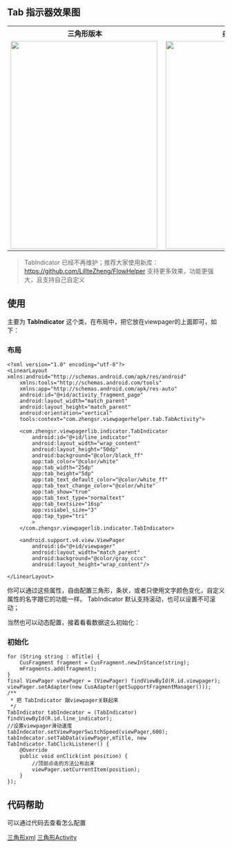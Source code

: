 ## Tab 指示器效果图

<table  align="center">
 <tr>
    <th>三角形版本</th>
    <th>条形状版本</th>
     <th>文字颜色渐变方式，加了滚动效果</th>
  </tr>
   <tr>
    <td><a href="url"><img src="https://github.com/LillteZheng/ViewPagerHelper/raw/master/gif/tri.gif" align="left" height="480" width="340"></a></td>
    <td><a href="url"><img src="https://github.com/LillteZheng/ViewPagerHelper/raw/master/gif/rect2.gif" align="left" height="480" width="340" ></a></td>
        <td><a href="url"><img src="https://github.com/LillteZheng/ViewPagerHelper/raw/master/gif/color.gif" align="left" height="480" width="340" ></a></td>
  </tr>

</table>

> TabIndicator 已经不再维护；推荐大家使用新库：https://github.com/LillteZheng/FlowHelper
  支持更多效果，功能更强大，且支持自己自定义

## 使用

主要为 **TabIndicator** 这个类，在布局中，把它放在viewpager的上面即可，如下：

### 布局
```
<?xml version="1.0" encoding="utf-8"?>
<LinearLayout xmlns:android="http://schemas.android.com/apk/res/android"
    xmlns:tools="http://schemas.android.com/tools"
    xmlns:app="http://schemas.android.com/apk/res-auto"
    android:id="@+id/activity_fragment_page"
    android:layout_width="match_parent"
    android:layout_height="match_parent"
    android:orientation="vertical"
    tools:context="com.zhengsr.viewpagerhelper.tab.TabActivity">

    <com.zhengsr.viewpagerlib.indicator.TabIndicator
        android:id="@+id/line_indicator"
        android:layout_width="wrap_content"
        android:layout_height="50dp"
        android:background="@color/black_ff"
        app:tab_color="@color/white"
        app:tab_width="25dp"
        app:tab_height="5dp"
        app:tab_text_default_color="@color/white_ff"
        app:tab_text_change_color="@color/white"
        app:tab_show="true"
        app:tab_text_type="normaltext"
        app:tab_textsize="16sp"
        app:visiabel_size="3"
        app:tap_type="tri"
        >
    </com.zhengsr.viewpagerlib.indicator.TabIndicator>

    <android.support.v4.view.ViewPager
        android:id="@+id/viewpager"
        android:layout_width="match_parent"
        android:background="@color/gray_cccc"
        android:layout_height="wrap_content"/>
    
</LinearLayout>
```
你可以通过这些属性，自由配置三角形，条状，或者只使用文字颜色变化，自定义属性的名字跟它的功能一样。
TabIndicator 默认支持滚动，也可以设置不可滚动；

当然也可以动态配置，接着看看数据这么初始化：
### 初始化
```
for (String string : mTitle) {
    CusFragment fragment = CusFragment.newInStance(string);
    mFragments.add(fragment);
}
final ViewPager viewPager = (ViewPager) findViewById(R.id.viewpager);
viewPager.setAdapter(new CusAdapter(getSupportFragmentManager()));
/**
 * 把 TabIndicator 跟viewpager关联起来
 */
TabIndicator tabIndecator = (TabIndicator) findViewById(R.id.line_indicator);
//设置viewpager滑动速度
tabIndecator.setViewPagerSwitchSpeed(viewPager,600);
tabIndecator.setTabData(viewPager,mTitle, new TabIndicator.TabClickListener() {
    @Override
    public void onClick(int position) {
        //顶部点击的方法公布出来
        viewPager.setCurrentItem(position);
    }
});
```



## 代码帮助
可以通过代码去查看怎么配置

[三角形xml](https://github.com/LillteZheng/ViewPagerHelper/blob/master/app/src/main/res/layout/activity_tritab_page.xml)
[三角形Activity](https://github.com/LillteZheng/ViewPagerHelper/blob/master/app/src/main/java/com/zhengsr/viewpagerhelper/tab/RectTabActivity.java)
